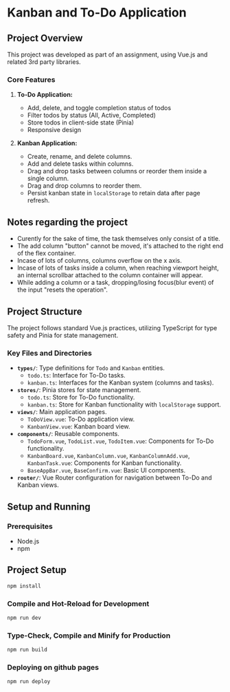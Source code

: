 # Kanban and To-Do Application

## Project Overview

This project was developed as part of an assignment, using Vue.js and related 3rd party libraries.

### Core Features
1. **To-Do Application:**
    - Add, delete, and toggle completion status of todos
    - Filter todos by status (All, Active, Completed)
    - Store todos in client-side state (Pinia)
    - Responsive design 

2. **Kanban Application:**
   - Create, rename, and delete columns.
   - Add and delete tasks within columns.
   - Drag and drop tasks between columns or reorder them inside a single column.
   - Drag and drop columns to reorder them.
   - Persist kanban state in `localStorage` to retain data after page refresh.

## Notes regarding the project
- Curently for the sake of time, the task themselves only consist of a title.
- The add column "button" cannot be moved, it's attached to the right end of the flex container.
- Incase of lots of columns, columns overflow on the x axis.
- Incase of lots of tasks inside a column, when reaching viewport height, an internal scrollbar attached to the column container will appear.
- While adding a column or a task, dropping/losing focus(blur event) of the input "resets the operation".

## Project Structure

The project follows standard Vue.js practices, utilizing TypeScript for type safety and Pinia for state management.

### Key Files and Directories
- **`types/`**: Type definitions for `Todo` and `Kanban` entities.
  - `todo.ts`: Interface for To-Do tasks.
  - `kanban.ts`: Interfaces for the Kanban system (columns and tasks).
- **`stores/`**: Pinia stores for state management.
  - `todo.ts`: Store for To-Do functionality.
  - `kanban.ts`: Store for Kanban functionality with `localStorage` support.
- **`views/`**: Main application pages.
  - `ToDoView.vue`: To-Do application view.
  - `KanbanView.vue`: Kanban board view.
- **`components/`**: Reusable components.
  - `TodoForm.vue`, `TodoList.vue`, `TodoItem.vue`: Components for To-Do functionality.
  - `KanbanBoard.vue`, `KanbanColumn.vue`, `KanbanColumnAdd.vue`, `KanbanTask.vue`: Components for Kanban functionality.
  - `BaseAppBar.vue`, `BaseConfirm.vue`: Basic UI components.
- **`router/`**: Vue Router configuration for navigation between To-Do and Kanban views.

## Setup and Running

### Prerequisites
- Node.js
- npm 

## Project Setup

```bash
npm install
```

### Compile and Hot-Reload for Development

```bash
npm run dev
```

### Type-Check, Compile and Minify for Production

```bash
npm run build
```

### Deploying on github pages
```bash
npm run deploy
```